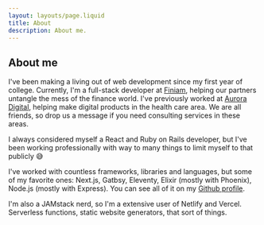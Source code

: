```yaml
---
layout: layouts/page.liquid
title: About
description: About me.
---
```


## About me

I&apos;ve been making a living out of web development since my first year of
college. Currently, I&apos;m a full-stack developer at
<a target="_blank" rel="noopener" href="https://finiam.com">Finiam</a>,
helping our partners untangle the mess of the finance world. I've previously
worked at [Aurora Digital](https://auroradigital.co),
helping make digital products in the health care area. We are all
friends, so drop us a message if you need consulting services in these
areas.

I always considered myself a React and Ruby on Rails developer, but I've
been working professionally with way to many things to limit myself to that
publicly 😅

I've worked with countless frameworks, libraries and languages, but some of
my favorite ones: Next.js, Gatbsy, Eleventy, Elixir (mostly with Phoenix),
Node.js (mostly with Express). You can see all of it on my
<a href="{{ social.github.href }}">Github profile</a>.

I'm also a JAMstack nerd, so I'm a extensive user of Netlify and Vercel.
Serverless functions, static website generators, that sort of things.
